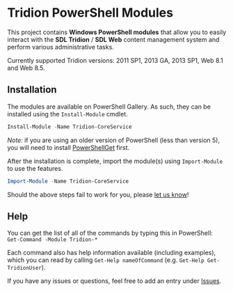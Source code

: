 # Tridion PowerShell Modules

This project contains **Windows PowerShell modules** that allow you to easily interact with the **SDL Tridion** / **SDL Web** content management system and perform various administrative tasks.

Currently supported Tridion versions: 2011 SP1, 2013 GA, 2013 SP1, Web 8.1 and Web 8.5.

## Installation

The modules are available on PowerShell Gallery. As such, they can be installed using the `Install-Module` cmdlet.

~~~~PowerShell
Install-Module -Name Tridion-CoreService 
~~~~

*_Note:_* if you are using an older version of PowerShell (less than version 5), you will need to install [PowerShellGet](https://docs.microsoft.com/en-us/powershell/gallery/psget/overview) first.

After the installation is complete, import the module(s) using `Import-Module` to use the features.

~~~~PowerShell
Import-Module -Name Tridion-CoreService
~~~~

Should the above steps fail to work for you, please [let us know](https://github.com/pkjaer/tridion-powershell-modules/issues/new)!

## Help

You can get the list of all of the commands by typing this in PowerShell:
`Get-Command -Module Tridion-*`

Each command also has help information available (including examples), which you can read by calling `Get-Help nameOfCommand` (e.g. `Get-Help Get-TridionUser`).

If you have any issues or questions, feel free to add an entry under [Issues](https://github.com/pkjaer/tridion-powershell-modules/issues).
